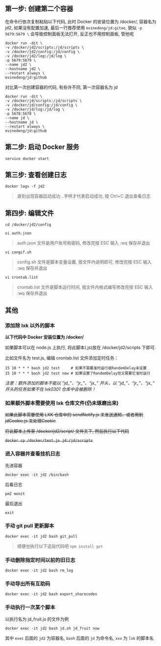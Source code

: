 ## 第一步: 创建第二个容器

在命令行依次复制粘贴以下代码, 此时 Docker 的安装位置为 /docker/, 容器名为 jd2, 如果没有配置加速, 最后一行推荐使用 `evinedeng/jd:gitee`, 貌似 `-p 5679:5679 \` 会导致控制面板无法打开, 反正也不用控制面板, 管他呢

```
docker run -dit \
-v /docker/jd2/scripts:/jd/scripts \
-v /docker/jd2/config:/jd/config \
-v /docker/jd2/log:/jd/log \
-p 5679:5679 \
--name jd2 \
--hostname jd2 \
--restart always \
evinedeng/jd:github
```

对比第一次创建容器的代码, 有些许不同, 第一次容器名为 jd

```
docker run -dit \
-v /docker/jd/scripts:/jd/scripts \
-v /docker/jd/config:/jd/config \
-v /docker/jd/log:/jd/log \
-p 5678:5678 \
--name jd \
--hostname jd \
--restart always \
evinedeng/jd:github
```

## 第二步: 启动 Docker 服务

`service docker start`

## 第三步: 查看创建日志

`docker logs -f jd2`

> 直到出现容器启动成功...字样才代表启动成功, 按 Ctrl+C 退出查看日志

## 第四步: 编辑文件

```
cd /docker/jd2/config
```

`vi auth.json`
> auth.json 文件是用户账号和密码, 修改完按 ESC 输入 :wq 保存并退出

`vi congif.sh`
> config.sh 文件是脚本变量设置, 按文件内说明即可, 修改完按 ESC 输入 :wq 保存并退出

`vi crontab.list`
> crontab.list 文件是脚本运行时间, 按文件内格式编写修改完按 ESC 输入 :wq 保存并退出

## 其他

### 添加除 lxk 以外的脚本

**以下代码中 Docker 安装位置为 /docker/**

如果脚本可以在 node.js 上执行, 将此脚本(.js)放在 /docker/jd2/scripts 下即可. 

比如文件名为 test.js, 编辑 crontab.list 文件添加定时任务：

```
15 10 * * * bash jd2 test     # 如果不需要准时运行或RandemDelay未设置
15 10 * * * bash jd2 test now # 如果设置了RandemDelay但又需要它准时运行
```

*注意：额外添加的脚本不能以 “jd_”、“jr_”、“jx_” 开头，以 “jd_”、“jr_”、“jx_” 开头的任务如果不在 lxk0301 仓库中会被删除！*

### 如果额外脚本需要使用 lxk 仓库文件(仍未琢磨出来)

~~如果此脚本需要使用 LXK 仓库中的 sendNotify.js 来发送通知，或者用到 jdCookie.js 来处理Cookie~~

~~将此脚本上传至 /docker/jd2/script/ 文件夹下, 然后执行以下代码~~

~~`docker cp /docker/test.js jd:/jd/scripts`~~

### 进入容器并查看挂机日志

先进容器

`docker exec -it jd2 /bin/bash`

后看日志

`pm2 monit`

最后退出

`exit`

### 手动 git pull 更新脚本

`docker exec -it jd2 bash git_pull`

> 顺便也执行以下这段代码吧 `npm install got`

### 手动删除指定时间以前的旧日志

`docker exec -it jd2 bash rm_log`

### 手动导出所有互助码

`docker exec -it jd2 bash export_sharecodes`

### 手动执行一次某个脚本

以执行名为 jd_fruit.js 的文件为例 

`docker exec -it jd2 bash jd.sh jd_fruit now`

其中 `exec` 后面的 `jd2` 为容器名, `bash` 后面的 `jd` 为命令名, `xxx` 为 `lxk` 的脚本名